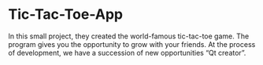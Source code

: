 # Tic-Tac-Toe-App
In this small project, they created the world-famous tic-tac-toe game. The program gives you the opportunity to grow with your friends. At the process of development, we have a succession of new opportunities “Qt creator”.
